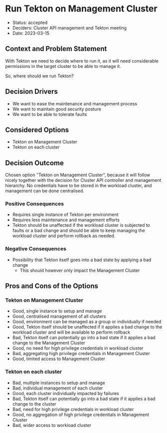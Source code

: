 # Run Tekton on Management Cluster

* Status: accepted
* Deciders: Cluster API management and Tekton meeting
* Date: 2023-03-15

## Context and Problem Statement

With Tekton we need to decide where to run it, as it will need considerable permissions in the target cluster to be able to manage it.

So, where should we run Tekton?

## Decision Drivers <!-- optional -->

* We want to ease the maintenance and management process
* We want to maintain good security posture
* We want to be able to tolerate faults

## Considered Options

* Tekton on Management Cluster
* Tekton on each cluster

## Decision Outcome

Chosen option "Tekton on Management Cluster", because it will follow nicely together with the decision for Cluster API controller and management hierarchy. No credentials have to be stored in the workload cluster, and management can be done centralised.

### Positive Consequences <!-- optional -->

* Requires single instance of Tekton per environment
* Requires less maintenance and management efforts
* Tekton should be unaffected if the workload cluster is subjected to faults or a bad change and should be able to keep managing the workload cluster and perform rollback as needed.

### Negative Consequences <!-- optional -->

* Possibility that Tekton itself goes into a bad state by applying a bad change
  - This should however only impact the Management Cluster

## Pros and Cons of the Options <!-- optional -->

### Tekton on Management Cluster

* Good, single instance to setup and manage
* Good, centralised management of all clusters
* Good, environment can be managed as a group or individually if needed
* Good, Tekton itself should be unaffected if it applies a bad change to the workload cluster and will be available to perform rollback
* Bad, Tekton itself can potentially go into a bad state if it applies a bad change to the Management Cluster
* Good, no need for high privilege credentials in workload cluster
* Bad, aggregating high privilege credentials in Management Cluster
* Good, limited access to Management Cluster

### Tekton on each cluster

* Bad, multiple instances to setup and manage
* Bad, individual management of each cluster
* Good, each cluster individually impacted by failures
* Bad, Tekton itself can potentially go into a bad state if it applies a bad change to the cluster
* Bad, need for high privilege credentials in workload cluster
* Good, no aggregation of high privilege credentials in Management Cluster
* Bad, wider access to workload cluster
